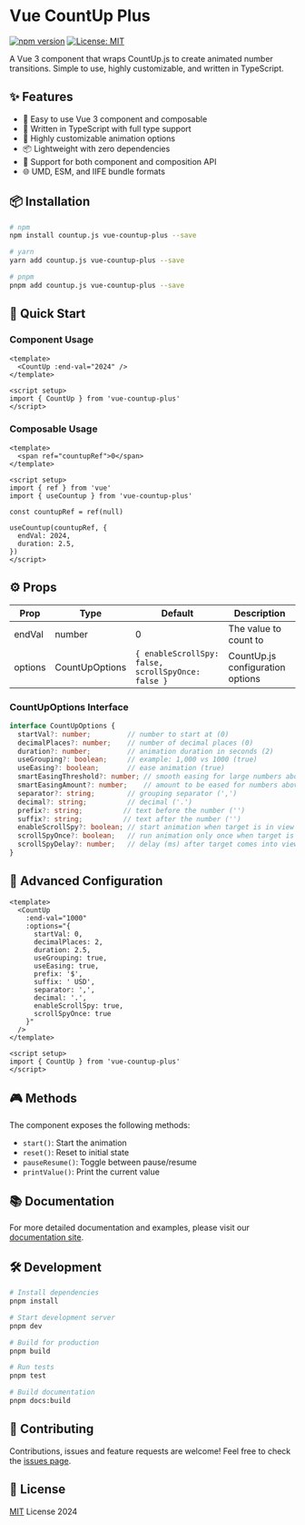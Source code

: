 # Vue CountUp Plus

[![npm version](https://badge.fury.io/js/vue-countup-plus.svg)](https://badge.fury.io/js/vue-countup-plus)
[![License: MIT](https://img.shields.io/badge/License-MIT-yellow.svg)](https://opensource.org/licenses/MIT)

A Vue 3 component that wraps CountUp.js to create animated number transitions. Simple to use, highly customizable, and written in TypeScript.

## ✨ Features

- 🎯 Easy to use Vue 3 component and composable
- 💪 Written in TypeScript with full type support
- 🎨 Highly customizable animation options
- 📦 Lightweight with zero dependencies
- 🔧 Support for both component and composition API
- 🌐 UMD, ESM, and IIFE bundle formats

## 📦 Installation

```bash
# npm
npm install countup.js vue-countup-plus --save

# yarn
yarn add countup.js vue-countup-plus --save

# pnpm
pnpm add countup.js vue-countup-plus --save
```

## 🚀 Quick Start

### Component Usage

```vue
<template>
  <CountUp :end-val="2024" />
</template>

<script setup>
import { CountUp } from 'vue-countup-plus'
</script>
```

### Composable Usage

```vue
<template>
  <span ref="countupRef">0</span>
</template>

<script setup>
import { ref } from 'vue'
import { useCountup } from 'vue-countup-plus'

const countupRef = ref(null)

useCountup(countupRef, {
  endVal: 2024,
  duration: 2.5,
})
</script>
```

## ⚙️ Props

| Prop | Type | Default | Description |
|------|------|---------|-------------|
| endVal | number | 0 | The value to count to |
| options | CountUpOptions | `{ enableScrollSpy: false, scrollSpyOnce: false }` | CountUp.js configuration options |

### CountUpOptions Interface

```typescript
interface CountUpOptions {
  startVal?: number;         // number to start at (0)
  decimalPlaces?: number;    // number of decimal places (0)
  duration?: number;         // animation duration in seconds (2)
  useGrouping?: boolean;     // example: 1,000 vs 1000 (true)
  useEasing?: boolean;       // ease animation (true)
  smartEasingThreshold?: number; // smooth easing for large numbers above this if useEasing (999)
  smartEasingAmount?: number;    // amount to be eased for numbers above threshold (333)
  separator?: string;        // grouping separator (',')
  decimal?: string;          // decimal ('.')
  prefix?: string;          // text before the number ('')
  suffix?: string;          // text after the number ('')
  enableScrollSpy?: boolean; // start animation when target is in view (false)
  scrollSpyOnce?: boolean;   // run animation only once when target is in view (false)
  scrollSpyDelay?: number;   // delay (ms) after target comes into view (0)
}
```

## 🎨 Advanced Configuration

```vue
<template>
  <CountUp
    :end-val="1000"
    :options="{
      startVal: 0,
      decimalPlaces: 2,
      duration: 2.5,
      useGrouping: true,
      useEasing: true,
      prefix: '$',
      suffix: ' USD',
      separator: ',',
      decimal: '.',
      enableScrollSpy: true,
      scrollSpyOnce: true
    }"
  />
</template>

<script setup>
import { CountUp } from 'vue-countup-plus'
</script>
```

## 🎮 Methods

The component exposes the following methods:

- `start()`: Start the animation
- `reset()`: Reset to initial state
- `pauseResume()`: Toggle between pause/resume
- `printValue()`: Print the current value

## 📚 Documentation

For more detailed documentation and examples, please visit our [documentation site](https://your-docs-site.com).

## 🛠️ Development

```bash
# Install dependencies
pnpm install

# Start development server
pnpm dev

# Build for production
pnpm build

# Run tests
pnpm test

# Build documentation
pnpm docs:build
```

## 🤝 Contributing

Contributions, issues and feature requests are welcome! Feel free to check the [issues page](https://github.com/yourusername/vue-countup-plus/issues).

## 📄 License

[MIT](./LICENSE) License 2024
